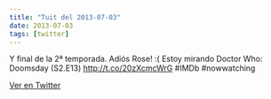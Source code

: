 ```yaml
---
title: "Tuit del 2013-07-03"
date: 2013-07-03
tags: [twitter]
---
```


Y final de la 2ª temporada. Adiós Rose! :( Estoy mirando Doctor Who: Doomsday (S2.E13) http://t.co/20zXcmcWrG #IMDb #nowwatching



[Ver en Twitter](https://twitter.com/i/web/status/352530804620013568)
